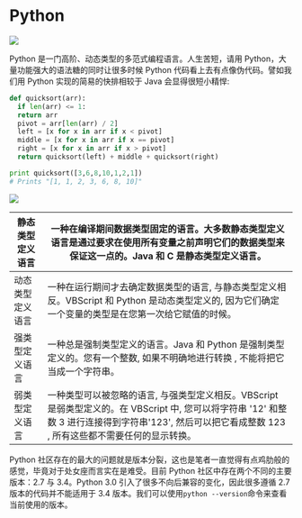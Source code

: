 # Python

![](https://realpython.com/learn/python-first-steps/images/pythonlogo.jpg)

Python 是一门高阶、动态类型的多范式编程语言。人生苦短，请用 Python，大量功能强大的语法糖的同时让很多时候 Python 代码看上去有点像伪代码。譬如我们用 Python 实现的简易的快排相较于 Java 会显得很短小精悍:

```py
def quicksort(arr):
  if len(arr) <= 1:
  return arr
  pivot = arr[len(arr) / 2]
  left = [x for x in arr if x < pivot]
  middle = [x for x in arr if x == pivot]
  right = [x for x in arr if x > pivot]
  return quicksort(left) + middle + quicksort(right)

print quicksort([3,6,8,10,1,2,1])
# Prints "[1, 1, 2, 3, 6, 8, 10]"
```

![](http://7xkt0f.com1.z0.glb.clouddn.com/%E6%97%A0%E6%A0%87%E9%A2%981.png)

| 静态类型定义语言 | 一种在编译期间数据类型固定的语言。大多数静态类型定义语言是通过要求在使用所有变量之前声明它们的数据类型来保证这一点的。Java 和 C 是静态类型定义语言。                                                   |
| ---------------- | ------------------------------------------------------------------------------------------------------------------------------------------------------------------------------------------------------- |
| 动态类型定义语言 | 一种在运行期间才去确定数据类型的语言, 与静态类型定义相反。VBScript 和 Python 是动态类型定义的, 因为它们确定一个变量的类型是在您第一次给它赋值的时候。                                                  |
| 强类型定义语言   | 一种总是强制类型定义的语言。Java 和 Python 是强制类型定义的。您有一个整数, 如果不明确地进行转换 , 不能将把它当成一个字符串。                                                                          |
| 弱类型定义语言   | 一种类型可以被忽略的语言, 与强类型定义相反。VBScript 是弱类型定义的。在 VBScript 中, 您可以将字符串 '12' 和整数 3 进行连接得到字符串'123', 然后可以把它看成整数 123 , 所有这些都不需要任何的显示转换。|

Python 社区存在的最大的问题就是版本分裂，这也是笔者一直觉得有点鸡肋般的感觉，毕竟对于处女座而言实在是难受。目前 Python 社区中存在两个不同的主要版本：2.7 与 3.4。Python 3.0 引入了很多不向后兼容的变化，因此很多遵循 2.7 版本的代码并不能适用于 3.4 版本。我们可以使用`python --version`命令来查看当前使用的版本。
